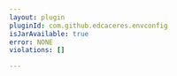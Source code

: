 ```yaml
---
layout: plugin
pluginId: com.github.edcaceres.envconfig
isJarAvailable: true
error: NONE
violations: []

---
```

